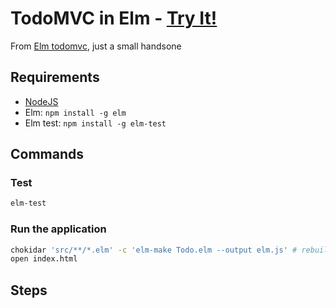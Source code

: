 # TodoMVC in Elm - [Try It!](http://evancz.github.io/elm-todomvc)

From [Elm todomvc](https://github.com/evancz/elm-todomvc), just a small handsone

## Requirements

 * [NodeJS](https://nodejs.org/en/download/)
 * Elm: `npm install -g elm`
 * Elm test: `npm install -g elm-test`

## Commands

### Test

```sh
elm-test
```


### Run the application

```sh
chokidar 'src/**/*.elm' -c 'elm-make Todo.elm --output elm.js' # rebuild the app for each change
open index.html
```


## Steps
